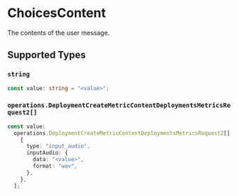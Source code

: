 # ChoicesContent

The contents of the user message.


## Supported Types

### `string`

```typescript
const value: string = "<value>";
```

### `operations.DeploymentCreateMetricContentDeploymentsMetricsRequest2[]`

```typescript
const value:
  operations.DeploymentCreateMetricContentDeploymentsMetricsRequest2[] = [
    {
      type: "input_audio",
      inputAudio: {
        data: "<value>",
        format: "wav",
      },
    },
  ];
```

